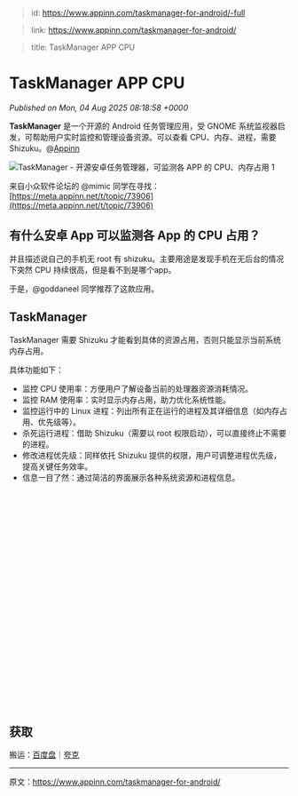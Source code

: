 > id: https://www.appinn.com/taskmanager-for-android/-full

> link: https://www.appinn.com/taskmanager-for-android/

> title: TaskManager APP CPU

# TaskManager APP CPU
_Published on Mon, 04 Aug 2025 08:18:58 +0000_

**TaskManager** 是一个开源的 Android 任务管理应用，受 GNOME 系统监视器启发，可帮助用户实时监控和管理设备资源。可以查看 CPU、内存、进程，需要 Shizuku。@[Appinn](https://www.appinn.com/taskmanager-for-android/)

![TaskManager - 开源安卓任务管理器，可监测各 APP 的 CPU、内存占用 1](https://do-cdn.appinn.com/static3/images/2025/08/Copy-of-appinn-homework-2025-08-04T155106.071.jpg "TaskManager - 开源安卓任务管理器，可监测各 APP 的 CPU、内存占用 1")

来自小众软件论坛的 @mimic 同学在寻找：[https://meta.appinn.net/t/topic/73906](https://meta.appinn.net/t/topic/73906)

有什么安卓 App 可以监测各 App 的 CPU 占用？
-----------------------------

并且描述说自己的手机无 root 有 shizuku。主要用途是发现手机在无后台的情况下突然 CPU 持续很高，但是看不到是哪个app。

于是，@goddaneel 同学推荐了这款应用。

TaskManager
-----------

TaskManager 需要 Shizuku 才能看到具体的资源占用，否则只能显示当前系统内存占用。

具体功能如下：

-   监控 CPU 使用率：方便用户了解设备当前的处理器资源消耗情况。
-   监控 RAM 使用率：实时显示内存占用，助力优化系统性能。
-   监控运行中的 Linux 进程：列出所有正在运行的进程及其详细信息（如内存占用、优先级等）。
-   杀死运行进程：借助 Shizuku（需要以 root 权限启动），可以直接终止不需要的进程。
-   修改进程优先级：同样依托 Shizuku 提供的权限，用户可调整进程优先级，提高关键任务效率。
-   信息一目了然：通过简洁的界面展示各种系统资源和进程信息。

![TaskManager - 开源安卓任务管理器，可监测各 APP 的 CPU、内存占用 2](data:image/svg+xml,%3Csvg%20xmlns='http://www.w3.org/2000/svg'%20viewBox='0%200%201538%201187'%3E%3C/svg%3E "TaskManager - 开源安卓任务管理器，可监测各 APP 的 CPU、内存占用 2")

获取
--

搬运：[百度盘](https://pan.baidu.com/s/10-MiwZiA9XXmn7kwUCKWwg?pwd=5vz9)｜[夸克](https://pan.quark.cn/s/3703a25bbf2f)

* * *

原文：https://www.appinn.com/taskmanager-for-android/
